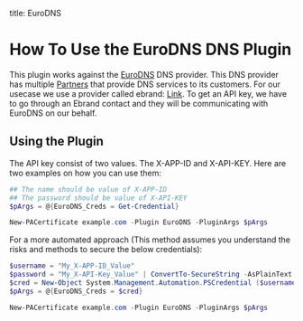 title: EuroDNS

# How To Use the EuroDNS DNS Plugin

This plugin works against the [EuroDNS](https://www.eurodns.com/) DNS provider. This DNS provider has multiple [Partners](https://www.eurodns.com/partners) that provide DNS services to its customers. For our usecase we use a provider called ebrand: [Link](https://ebrand.com/da/). To get an API key, we have to go through an Ebrand contact and they will be communicating with EuroDNS on our behalf.


## Using the Plugin

The API key consist of two values. The X-APP-ID and X-API-KEY. Here are two examples on how you can use them:

```powershell
## The name should be value of X-APP-ID
## The password should be value of X-API-KEY
$pArgs = @{EuroDNS_Creds = Get-Credential}

New-PACertificate example.com -Plugin EuroDNS -PluginArgs $pArgs
```

For a more automated approach (This method assumes you understand the risks and methods to secure the below credentials):

```powershell
$username = "My_X-APP-ID_Value"
$password = "My_X-API-Key_Value" | ConvertTo-SecureString -AsPlainText -Force
$cred = New-Object System.Management.Automation.PSCredential ($username, $password)
$pArgs = @{EuroDNS_Creds = $cred}

New-PACertificate example.com -Plugin EuroDNS -PluginArgs $pArgs
```